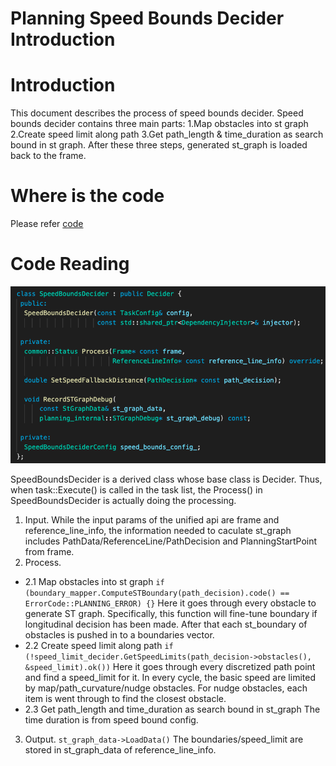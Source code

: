 # Planning Speed Bounds Decider Introduction

# Introduction

This document describes the process of speed bounds decider. Speed bounds decider contains three main parts: 1.Map obstacles into st graph 2.Create speed limit along path 3.Get path_length & time_duration as search bound in st graph. After these three steps, generated st_graph is loaded back to the frame.

# Where is the code

Please refer [code](https://github.com/ApolloAuto/apollo/blob/master/modules/planning/tasks/deciders/speed_bounds_decider/speed_bounds_decider.cc)

# Code Reading

![Diagram](images/planning_speed_bounds_decider.png)

SpeedBoundsDecider is a derived class whose base class is Decider. Thus, when task::Execute() is called in the task list, the Process() in SpeedBoundsDecider is actually doing the processing.

1. Input.
While the input params of the unified api are frame and reference_line_info, the information needed to caculate st_graph includes PathData/ReferenceLine/PathDecision and PlanningStartPoint from frame. 
2. Process.
- 2.1 Map obstacles into st graph
`if (boundary_mapper.ComputeSTBoundary(path_decision).code() == ErrorCode::PLANNING_ERROR) {}` Here it goes through every obstacle to generate ST graph. Specifically, this function will fine-tune boundary if longitudinal decision has been made. After that each st_boundary of obstacles is pushed in to a boundaries vector.
- 2.2 Create speed limit along path 
`if (!speed_limit_decider.GetSpeedLimits(path_decision->obstacles(), &speed_limit).ok())` Here it goes through every discretized path point and find a speed_limit for it. In every cycle, the basic speed are limited by map/path_curvature/nudge obstacles. For nudge obstacles, each item is went through to find the closest obstacle.
- 2.3 Get path_length and time_duration as search bound in st_graph
The time duration is from speed bound config.
3. Output. 
`st_graph_data->LoadData()` The boundaries/speed_limit are stored in st_graph_data of reference_line_info.
